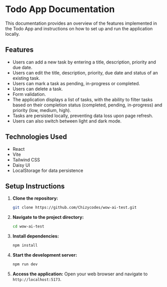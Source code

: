 # Todo App Documentation

This documentation provides an overview of the features implemented in the Todo App and instructions on how to set up and run the application locally.

## Features

- Users can add a new task by entering a title, description, priority and due date.
- Users can edit the title, description, priority, due date and status of an existing task.
- Users can mark a task as pending, in-progress or completed.
- Users can delete a task.
- Form validation.
- The application displays a list of tasks, with the ability to filter tasks based on their completion status (completed, pending, in-progress) and priority (low, medium, high).
- Tasks are persisted locally, preventing data loss upon page refresh.
- Users can also switch between light and dark mode.

## Technologies Used

- React
- Vite
- Tailwind CSS
- Daisy UI
- LocalStorage for data persistence

## Setup Instructions

1. **Clone the repository:**

    ```bash
    git clone https://github.com/Chizycodes/wow-ai-test.git
    ```

2. **Navigate to the project directory:**

    ```bash
    cd wow-ai-test
    ```

3. **Install dependencies:**

    ```bash
    npm install
    ```

4. **Start the development server:**

    ```bash
    npm run dev
    ```

5. **Access the application:**
    Open your web browser and navigate to `http://localhost:5173`.
